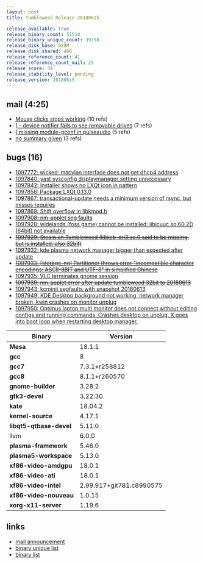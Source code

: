 ```yaml
---
layout: post
title: Tumbleweed Release 20180615

release_available: true
release_binary_count: 51510
release_binary_unique_count: 39758
release_disk_base: 929M
release_disk_shared: 40G
release_reference_count: 41
release_reference_count_mail: 25
release_score: 34
release_stability_level: pending
release_version: 20180615
---
```


## mail (4:25)

- [Mouse clicks stops working](https://lists.opensuse.org/opensuse-factory/2018-06/msg00240.html) (10 refs)
- [\] - device notifier fails to see removable drives](https://lists.opensuse.org/opensuse-factory/2018-06/msg00229.html) (7 refs)
- [\] missing module-gconf in pulseaudio](https://lists.opensuse.org/opensuse-factory/2018-06/msg00239.html) (5 refs)
- [no summary given](https://lists.opensuse.org/opensuse-factory/2018-06/msg00235.html) (3 refs)

## bugs (16)

<!--more-->

- [1097772: wicked: macvlan interface does not get dhcp4 address](https://bugzilla.opensuse.org/show_bug.cgi?id=1097772)
- [1097840: yast sysconfig displaymanager setting unnecessary](https://bugzilla.opensuse.org/show_bug.cgi?id=1097840)
- [1097842: Installer shows no LXQt icon in pattern](https://bugzilla.opensuse.org/show_bug.cgi?id=1097842)
- [1097856: Package LXQt 0.13.0](https://bugzilla.opensuse.org/show_bug.cgi?id=1097856)
- [1097867: transactional-update needs a minimum version of rsync, but misses requires](https://bugzilla.opensuse.org/show_bug.cgi?id=1097867)
- [1097869: Shift overflow in libkmod.h](https://bugzilla.opensuse.org/show_bug.cgi?id=1097869)
- ~~[1097908: nm-applet seg faults](https://bugzilla.opensuse.org/show_bug.cgi?id=1097908)~~
- [1097928: widelands (foss game) cannot be installed: libicuuc.so.60.2()(64bit) not available](https://bugzilla.opensuse.org/show_bug.cgi?id=1097928)
- ~~[1097929: Steam on Tumbleweed (libxcb-dri3.so.0 said to be missing, but is installed, also 32bit)](https://bugzilla.opensuse.org/show_bug.cgi?id=1097929)~~
- [1097932: kde plasma network manager bigger than expected after update](https://bugzilla.opensuse.org/show_bug.cgi?id=1097932)
- ~~[1097933: \[storage-ng\] Partitioner throws error "incompatible character encodings: ASCII-8BIT and UTF-8" in simplified Chinese](https://bugzilla.opensuse.org/show_bug.cgi?id=1097933)~~
- [1097935: VLC terminates gnome session](https://bugzilla.opensuse.org/show_bug.cgi?id=1097935)
- ~~[1097939: nm-applet error after update tumbleweed 32bit to 20180613](https://bugzilla.opensuse.org/show_bug.cgi?id=1097939)~~
- [1097943: kcminit segfaults with snapshot 20180613](https://bugzilla.opensuse.org/show_bug.cgi?id=1097943)
- [1097949: KDE Desktop background not working, network manager broken, kwin crashes on monitor unplug](https://bugzilla.opensuse.org/show_bug.cgi?id=1097949)
- [1097950: Optimus laptop multi monitor does not connect without editing configs and running commands. Crashes desktop on unplug. X goes into boot loop when restarting desktop manager.](https://bugzilla.opensuse.org/show_bug.cgi?id=1097950)

Binary | Version
--- | ---
**Mesa** | 18.1.1
**gcc** | 8
**gcc7** | 7.3.1+r258812
**gcc8** | 8.1.1+r260570
**gnome-builder** | 3.28.2
**gtk3-devel** | 3.22.30
**kate** | 18.04.2
**kernel-source** | 4.17.1
**libqt5-qtbase-devel** | 5.11.0
llvm | 6.0.0
**plasma-framework** | 5.46.0
**plasma5-workspace** | 5.13.0
**xf86-video-amdgpu** | 18.0.1
**xf86-video-ati** | 18.0.1
**xf86-video-intel** | 2.99.917+git781.c8990575
**xf86-video-nouveau** | 1.0.15
**xorg-x11-server** | 1.19.6

## links

- [mail announcement](https://lists.opensuse.org/opensuse-factory/2018-06/msg00223.html)
- [binary unique list](http://download.tumbleweed.boombatower.com/20180615/rpm.unique.list)
- [binary list](http://download.tumbleweed.boombatower.com/20180615/rpm.list)
